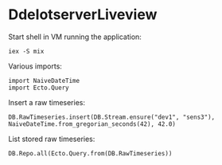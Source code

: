 # DdeIotserverLiveview

Start shell in VM running the application:
```shell
iex -S mix
```

Various imports:
```elxir
import NaiveDateTime
import Ecto.Query
```

Insert a raw timeseries:
```elxir
DB.RawTimeseries.insert(DB.Stream.ensure("dev1", "sens3"), NaiveDateTime.from_gregorian_seconds(42), 42.0)
```

List stored raw timeseries:
```elxir
DB.Repo.all(Ecto.Query.from(DB.RawTimeseries))
```

